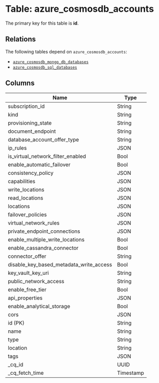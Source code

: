 # Table: azure_cosmosdb_accounts


The primary key for this table is **id**.

## Relations
The following tables depend on `azure_cosmosdb_accounts`:
  - [`azure_cosmosdb_mongo_db_databases`](azure_cosmosdb_mongo_db_databases.md)
  - [`azure_cosmosdb_sql_databases`](azure_cosmosdb_sql_databases.md)

## Columns
| Name          | Type          |
| ------------- | ------------- |
|subscription_id|String|
|kind|String|
|provisioning_state|String|
|document_endpoint|String|
|database_account_offer_type|String|
|ip_rules|JSON|
|is_virtual_network_filter_enabled|Bool|
|enable_automatic_failover|Bool|
|consistency_policy|JSON|
|capabilities|JSON|
|write_locations|JSON|
|read_locations|JSON|
|locations|JSON|
|failover_policies|JSON|
|virtual_network_rules|JSON|
|private_endpoint_connections|JSON|
|enable_multiple_write_locations|Bool|
|enable_cassandra_connector|Bool|
|connector_offer|String|
|disable_key_based_metadata_write_access|Bool|
|key_vault_key_uri|String|
|public_network_access|String|
|enable_free_tier|Bool|
|api_properties|JSON|
|enable_analytical_storage|Bool|
|cors|JSON|
|id (PK)|String|
|name|String|
|type|String|
|location|String|
|tags|JSON|
|_cq_id|UUID|
|_cq_fetch_time|Timestamp|
